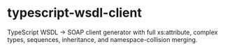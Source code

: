 # typescript-wsdl-client
TypeScript WSDL → SOAP client generator with full xs:attribute, complex types, sequences, inheritance, and namespace-collision merging.
